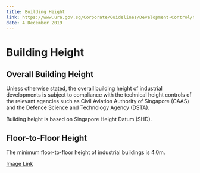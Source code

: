 ```yaml
---
title: Building Height
link: https://www.ura.gov.sg/Corporate/Guidelines/Development-Control/Non-Residential/B2/Building-Height
date: 4 December 2019
---
```


# Building Height

<!-- Overall Building Height -->

## Overall Building Height

Unless otherwise stated, the overall building height of industrial developments is subject to compliance with the technical height controls of the relevant agencies such as Civil Aviation Authority of Singapore (CAAS) and the Defence Science and Technology Agency (DSTA).

Building height is based on Singapore Height Datum (SHD).

<!-- Floor-to-Floor Height -->

## Floor-to-Floor Height

The minimum floor-to-floor height of industrial buildings is 4.0m.



[Image Link](https://www.ura.gov.sg/-/media/Corporate/Guidelines/Development-control/Industrial/B203_Building_Height.jpg?h=100%25&w=100%25)  
